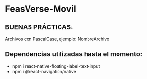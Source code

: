 # FeasVerse-Movil

## BUENAS PRÁCTICAS:
Archivos con PascalCase, ejemplo: NombreArchivo

## Dependencias utilizadas hasta el momento:

* npm i react-native-floating-label-text-input
*  npm i @react-navigation/native
